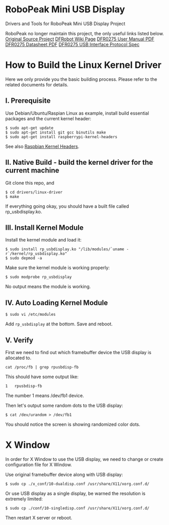 RoboPeak Mini USB Display
====================================

Drivers and Tools for RoboPeak Mini USB Display Project

RoboPeak no longer maintain this project, the only useful links listed below.
[Original Source Project](https://github.com/robopeak/rpusbdisp)
[DFRobot Wiki Page](https://wiki.dfrobot.com/USB_display_module_SKU_DFR0275)
[DFR0275 User Manual PDF](http://www.robopeak.com/data/doc/rpusbdisp/RPUD02-rpusbdisp_usermanual-enUS.1.1.pdf)
[DFR0275 Datasheet PDF](http://www.robopeak.com/data/doc/rpusbdisp/RPUD01-rpusbdisp_datasheet-enUS.1.2.pdf)
[DFR0275 USB Interface Protocol Spec](http://www.robopeak.com/data/doc/rpusbdisp/RPUD03-rpusbdisp_interface_protocol-enUS.1.0.pdf)


How to Build the Linux Kernel Driver
====================================
Here we only provide you the basic building process. Please refer to the related documents for details.


I. Prerequisite
-----------------
Use Debian/Ubuntu/Raspian Linux as example, install build essential packages and the current kernel header:

```shell
$ sudo apt-get update
$ sudo apt-get install git gcc binutils make
$ sudo apt-get install raspberrypi-kernel-headers
```
See also [Raspbian Kernel Headers](https://www.raspberrypi.org/documentation/linux/kernel/headers.md).

II. Native Build - build the kernel driver for the current machine
-----------------------------------------------------------------
Git clone this repo, and
```shell
$ cd drivers/linux-driver
$ make
```
If everything going okay, you should have a built file called rp_usbdisplay.ko.

III. Install Kernel Module
--------------------------
Install the kernel module and load it:
```shell
$ sudo install rp_usbdisplay.ko "/lib/modules/`uname -r`/kernel/rp_usbdisplay.ko"
$ sudo depmod -a
```

Make sure the kernel module is working properly:
```shell
$ sudo modprobe rp_usbdisplay
```
No output means the module is working.

IV. Auto Loading Kernel Module
------------------------------
```shell
$ sudo vi /etc/modules
```
Add `rp_usbdisplay` at the bottom. Save and reboot. 

V. Verify
---------
First we need to find out which framebuffer device the USB display is allocated to.
```shell
cat /proc/fb | grep rpusbdisp-fb
```

This should have some output like:
```
1	rpusbdisp-fb
```
The number 1 means /dev/fb1 device.

Then let's output some random dots to the USB display:
```shell
$ cat /dev/urandom > /dev/fb1
```
You should notice the screen is showing randomized color dots.


X Window
========
In order for X Window to use the USB display, we need to change or create configuration file for X Window.

Use original framebuffer device along with USB display:
```shell
$ sudo cp ./x_conf/10-dualdisp.conf /usr/share/X11/xorg.conf.d/
```

Or use USB display as a single display, be warned the resolution is extremely limited:
```shell
$ sudo cp ./conf/10-singledisp.conf /usr/share/X11/xorg.conf.d/
```

Then restart X server or reboot.

